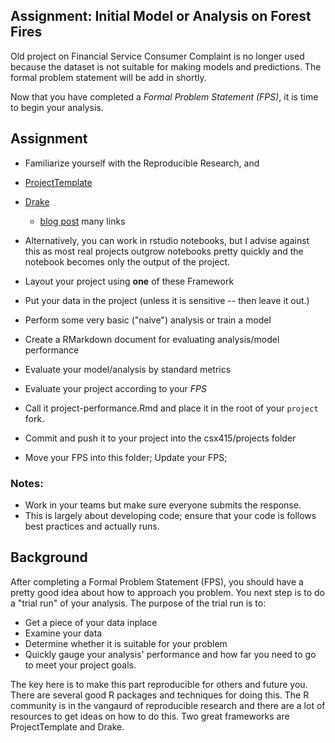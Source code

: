 Assignment: Initial Model or Analysis on Forest Fires
------------------------------------------------------

Old project on Financial Service Consumer Complaint is no longer used because the dataset is not suitable for making models and predictions. The formal problem statement will be add in shortly.


Now that you have completed a *Formal Problem Statement (FPS)*, it is time to begin your analysis.

Assignment
----------

-   Familiarize yourself with the Reproducible Research, and
-   [ProjectTemplate](http://projecttemplate.net/)
-   [Drake](https://github.com/ropensci/drake)
    -   [blog post](https://ropensci.org/blog/2018/02/06/drake/) many links
-   Alternatively, you can work in rstudio notebooks, but I advise against this as most real projects outgrow notebooks pretty quickly and the notebook becomes only the output of the project.

-   Layout your project using **one** of these Framework
-   Put your data in the project (unless it is sensitive -- then leave it out.)

-   Perform some very basic ("naive") analysis or train a model

-   Create a RMarkdown document for evaluating analysis/model performance
-   Evaluate your model/analysis by standard metrics
-   Evaluate your project according to your *FPS*
-   Call it project-performance.Rmd and place it in the root of your `project` fork.

-   Commit and push it to your project into the csx415/projects folder

-   Move your FPS into this folder; Update your FPS;

### Notes:

-   Work in your teams but make sure everyone submits the response.
-   This is largely about developing code; ensure that your code is follows best practices and actually runs.

Background
----------

After completing a Formal Problem Statement (FPS), you should have a pretty good idea about how to approach you problem. You next step is to do a "trial run" of your analysis. The purpose of the trial run is to:

-   Get a piece of your data inplace
-   Examine your data
-   Determine whether it is suitable for your problem
-   Quickly gauge your analysis' performance and how far you need to go to meet your project goals.

The key here is to make this part reproducible for others and future you. There are several good R packages and techniques for doing this. The R community is in the vangaurd of reproducible research and there are a lot of resources to get ideas on how to do this. Two great frameworks are ProjectTemplate and Drake.
